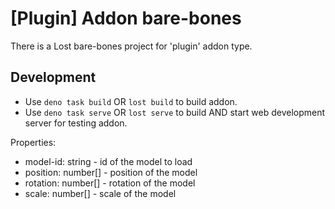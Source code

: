 # [Plugin] Addon bare-bones

There is a Lost bare-bones project for 'plugin' addon type.

<!-- ## Installation
Use `lost create --plugin` -->

## Development
- Use `deno task build` OR `lost build` to build addon.
- Use `deno task serve` OR `lost serve` to build AND start web development server for testing addon.

Properties:
- model-id: string - id of the model to load
- position: number[] - position of the model
- rotation: number[] - rotation of the model
- scale: number[] - scale of the model
